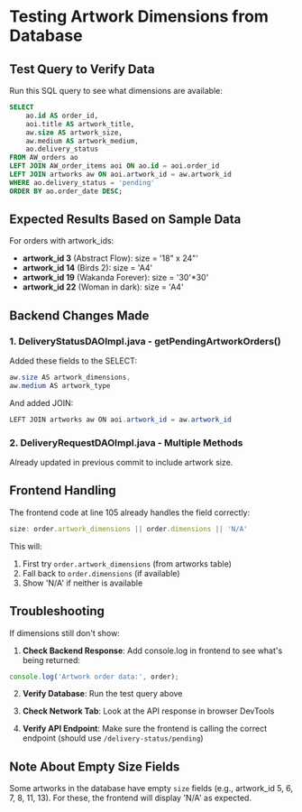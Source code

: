 # Testing Artwork Dimensions from Database

## Test Query to Verify Data
Run this SQL query to see what dimensions are available:

```sql
SELECT 
    ao.id AS order_id,
    aoi.title AS artwork_title,
    aw.size AS artwork_size,
    aw.medium AS artwork_medium,
    ao.delivery_status
FROM AW_orders ao
LEFT JOIN AW_order_items aoi ON ao.id = aoi.order_id
LEFT JOIN artworks aw ON aoi.artwork_id = aw.artwork_id
WHERE ao.delivery_status = 'pending'
ORDER BY ao.order_date DESC;
```

## Expected Results Based on Sample Data

For orders with artwork_ids:
- **artwork_id 3** (Abstract Flow): size = '18" x 24"'
- **artwork_id 14** (Birds 2): size = 'A4'
- **artwork_id 19** (Wakanda Forever): size = '30\'*30'
- **artwork_id 22** (Woman in dark): size = 'A4'

## Backend Changes Made

### 1. DeliveryStatusDAOImpl.java - getPendingArtworkOrders()
Added these fields to the SELECT:
```java
aw.size AS artwork_dimensions,
aw.medium AS artwork_type
```

And added JOIN:
```java
LEFT JOIN artworks aw ON aoi.artwork_id = aw.artwork_id
```

### 2. DeliveryRequestDAOImpl.java - Multiple Methods
Already updated in previous commit to include artwork size.

## Frontend Handling

The frontend code at line 105 already handles the field correctly:
```javascript
size: order.artwork_dimensions || order.dimensions || 'N/A'
```

This will:
1. First try `order.artwork_dimensions` (from artworks table)
2. Fall back to `order.dimensions` (if available)
3. Show 'N/A' if neither is available

## Troubleshooting

If dimensions still don't show:

1. **Check Backend Response**: Add console.log in frontend to see what's being returned:
```javascript
console.log('Artwork order data:', order);
```

2. **Verify Database**: Run the test query above

3. **Check Network Tab**: Look at the API response in browser DevTools

4. **Verify API Endpoint**: Make sure the frontend is calling the correct endpoint (should use `/delivery-status/pending`)

## Note About Empty Size Fields
Some artworks in the database have empty `size` fields (e.g., artwork_id 5, 6, 7, 8, 11, 13). 
For these, the frontend will display 'N/A' as expected.
